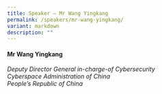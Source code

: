 ```yaml
---
title: Speaker – Mr Wang Yingkang
permalink: /speakers/mr-wang-yingkang/
variant: markdown
description: ""
---
```

#### **Mr Wang Yingkang**

*Deputy Director General in-charge-of Cybersecurity <br>
Cyberspace Administration of China<br>People’s Republic of China*